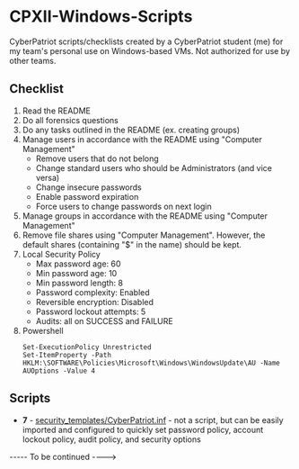 # CPXII-Windows-Scripts
CyberPatriot scripts/checklists created by a CyberPatriot student (me) for my team's personal use on Windows-based VMs. Not authorized for use by other teams.

## Checklist
1. Read the README
2. Do all forensics questions
3. Do any tasks outlined in the README (ex. creating groups)
4. Manage users in accordance with the README using "Computer Management"
	* Remove users that do not belong
	* Change standard users who should be Administrators (and vice versa)
	* Change insecure passwords
	* Enable password expiration
	* Force users to change passwords on next login
5. Manage groups in accordance with the README using "Computer Management"
6. Remove file shares using "Computer Management". However, the default shares (containing "$" in the name) should be kept.
7. Local Security Policy
	* Max password age: 60
	* Min password age: 10
	* Min password length: 8
	* Password complexity: Enabled
	* Reversible encryption: Disabled
	* Password lockout attempts: 5
	* Audits: all on SUCCESS and FAILURE
8. Powershell
	```
	Set-ExecutionPolicy Unrestricted
	Set-ItemProperty -Path HKLM:\SOFTWARE\Policies\Microsoft\Windows\WindowsUpdate\AU -Name AUOptions -Value 4
	```

## Scripts
* **7** - [security_templates/CyberPatriot.inf](security_templates/CyberPatriot.inf) - not a script, but can be easily imported and configured to quickly set password policy, account lockout policy, audit policy, and security options 

----- To be continued ---->
